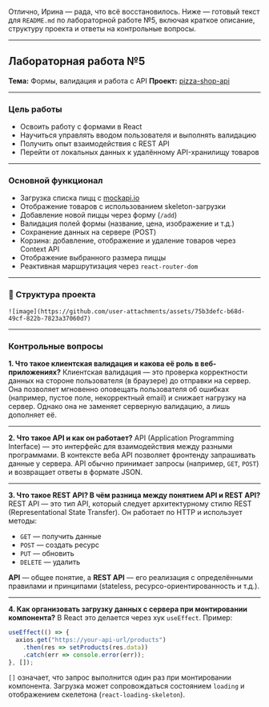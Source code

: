 Отлично, Ирина — рада, что всё восстановилось. Ниже — готовый текст для `README.md` по лабораторной работе №5, включая краткое описание, структуру проекта и ответы на контрольные вопросы.

---

## Лабораторная работа №5

**Тема:** Формы, валидация и работа с API
**Проект:** [pizza-shop-api](https://github.com/Irinacristeva/pizza-shop-api)

---

###  Цель работы

* Освоить работу с формами в React
* Научиться управлять вводом пользователя и выполнять валидацию
* Получить опыт взаимодействия с REST API
* Перейти от локальных данных к удалённому API-хранилищу товаров

---

###  Основной функционал

* Загрузка списка пицц с [mockapi.io](https://mockapi.io/)
* Отображение товаров с использованием skeleton-загрузки
* Добавление новой пиццы через форму (`/add`)
* Валидация полей формы (название, цена, изображение и т.д.)
* Сохранение данных на сервере (POST)
* Корзина: добавление, отображение и удаление товаров через Context API
* Отображение выбранного размера пиццы
* Реактивная маршрутизация через `react-router-dom`

---

### 📁 Структура проекта

```
![image](https://github.com/user-attachments/assets/75b3defc-b68d-49cf-822b-7823a37060d7)

```

---

###  Контрольные вопросы

**1. Что такое клиентская валидация и какова её роль в веб-приложениях?**
Клиентская валидация — это проверка корректности данных на стороне пользователя (в браузере) до отправки на сервер. Она позволяет мгновенно оповещать пользователя об ошибках (например, пустое поле, некорректный email) и снижает нагрузку на сервер. Однако она не заменяет серверную валидацию, а лишь дополняет её.

---

**2. Что такое API и как он работает?**
API (Application Programming Interface) — это интерфейс для взаимодействия между разными программами. В контексте веба API позволяет фронтенду запрашивать данные у сервера. API обычно принимает запросы (например, `GET`, `POST`) и возвращает ответы в формате JSON.

---

**3. Что такое REST API? В чём разница между понятием API и REST API?**
REST API — это тип API, который следует архитектурному стилю REST (Representational State Transfer). Он работает по HTTP и использует методы:

* `GET` — получить данные
* `POST` — создать ресурс
* `PUT` — обновить
* `DELETE` — удалить

**API** — общее понятие, а **REST API** — его реализация с определёнными правилами и принципами (stateless, ресурсо-ориентированность и т.д.).

---

**4. Как организовать загрузку данных с сервера при монтировании компонента?**
В React это делается через хук `useEffect`. Пример:

```jsx
useEffect(() => {
  axios.get("https://your-api-url/products")
    .then(res => setProducts(res.data))
    .catch(err => console.error(err));
}, []);
```

`[]` означает, что запрос выполнится один раз при монтировании компонента. Загрузка может сопровождаться состоянием `loading` и отображением скелетона (`react-loading-skeleton`).

